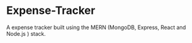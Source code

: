 # Expense-Tracker
A expense tracker built using the MERN (MongoDB, Express, React and Node.js ) stack.
